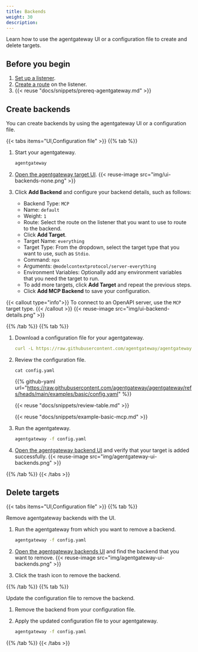```yaml
---
title: Backends
weight: 30
description: 
---
```


Learn how to use the agentgateway UI or a configuration file to create and delete targets. 

## Before you begin

1. [Set up a listener](/docs/listeners).
2. [Create a route](/docs/routes) on the listener.
3. {{< reuse "docs/snippets/prereq-agentgateway.md" >}}

## Create backends

You can create backends by using the agentgateway UI or a configuration file. 

{{< tabs items="UI,Configuration file" >}}
{{% tab %}}

1. Start your agentgateway. 
   ```sh
   agentgateway
   ```

2. [Open the agentgateway target UI](http://localhost:15000/ui/backends/). 
   {{< reuse-image src="img/ui-backends-none.png" >}}
   
3. Click **Add Backend** and configure your backend details, such as follows:

   * Backend Type: `MCP`
   * Name: `default`
   * Weight: `1`
   * Route: Select the route on the listener that you want to use to route to the backend.
   * Click **Add Target**.
   * Target Name: `everything`
   * Target Type: From the dropdown, select the target type that you want to use, such as `Stdio`.
   * Command: `npx`
   * Arguments: `@modelcontextprotocol/server-everything`
   * Environment Variables: Optionally add any environment variables that you need the target to run.
   * To add more targets, click **Add Target** and repeat the previous steps.
   * Click **Add MCP Backend** to save your configuration.

{{< callout type="info">}} 
To connect to an OpenAPI server, use the `MCP `target type. 
{{< /callout >}}
   {{< reuse-image src="img/ui-backend-details.png"  >}}

{{% /tab %}}
{{% tab %}}

1. Download a configuration file for your agentgateway.
   ```yaml
   curl -L https://raw.githubusercontent.com/agentgateway/agentgateway/refs/heads/main/examples/basic/config.yaml -o config.yaml
   ```

2. Review the configuration file.

   ```
   cat config.yaml
   ```

   {{% github-yaml url="https://raw.githubusercontent.com/agentgateway/agentgateway/refs/heads/main/examples/basic/config.yaml" %}}

   {{< reuse "docs/snippets/review-table.md" >}}

   {{< reuse "docs/snippets/example-basic-mcp.md" >}}

3. Run the agentgateway. 
   ```sh
   agentgateway -f config.yaml
   ```

4. [Open the agentgateway backend UI](http://localhost:15000/ui/backends/) and verify that your target is added successfully. 
   {{< reuse-image src="img/agentgateway-ui-backends.png" >}}
   
{{% /tab %}}
{{< /tabs >}}


## Delete targets

{{< tabs items="UI,Configuration file" >}}
{{% tab %}}

Remove agentgateway backends with the UI. 

1. Run the agentgateway from which you want to remove a backend. 
   ```sh
   agentgateway -f config.yaml
   ```

2. [Open the agentgateway backends UI](http://localhost:15000/ui/backends/) and find the backend that you want to remove. 
   {{< reuse-image src="img/agentgateway-ui-backends.png" >}}

3. Click the trash icon to remove the backend. 

{{% /tab %}}
{{% tab %}}

Update the configuration file to remove the backend.

1. Remove the backend from your configuration file. 
2. Apply the updated configuration file to your agentgateway.

   ```sh
   agentgateway -f config.yaml
   ```

{{% /tab %}}
{{< /tabs >}}
